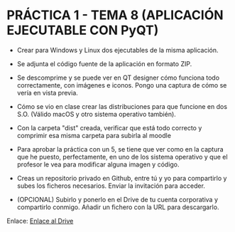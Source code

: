 # PRÁCTICA 1 - TEMA 8 (APLICACIÓN EJECUTABLE CON PyQT)

- Crear para Windows y Linux dos ejecutables de la misma aplicación.
- Se adjunta el código fuente de la aplicación en formato ZIP.
- Se descomprime y se puede ver en QT designer cómo funciona todo correctamente, con imágenes e iconos. Pongo una captura de cómo se vería en vista previa.

- Cómo se vio en clase crear las distribuciones para que funcione en dos S.O. (Válido macOS y otro sistema operativo también).
- Con la carpeta "dist" creada, verificar que está todo correcto y comprimir esa misma carpeta para subirla al moodle
- Para aprobar la práctica con un 5, se tiene que ver como en la captura que he puesto, perfectamente, en uno de los sistema operativo y que el profesor le vea para modificar alguna imagen y código.
- Creas un repositorio privado en Github, entre tú y yo para compartirlo y subes los ficheros necesarios. Enviar la invitación para acceder.
- (OPCIONAL) Subirlo y ponerlo en el Drive de tu cuenta corporativa y compartirlo conmigo. Añadir un fichero con la URL para descargarlo.

Enlace: [Enlace al Drive](https://drive.google.com/file/d/1c3tXLnzvdxG0zyt2PBIh9DSgiU6QqUjX/view?usp=sharing)